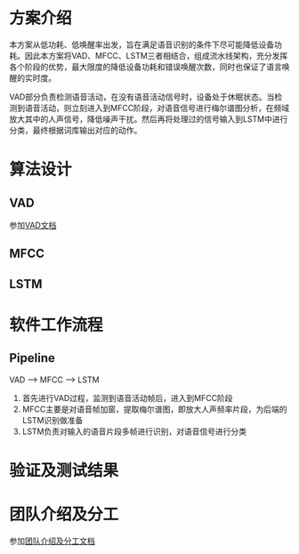 # 方案介绍
本方案从低功耗、低唤醒率出发，旨在满足语音识别的条件下尽可能降低设备功耗。因此本方案将VAD、MFCC、LSTM三者相结合，组成流水线架构，充分发挥各个阶段的优势，最大限度的降低设备功耗和错误唤醒次数，同时也保证了语言唤醒的实时度。

VAD部分负责检测语音活动，在没有语音活动信号时，设备处于休眠状态。当检测到语音活动，则立刻进入到MFCC阶段，对语音信号进行梅尔谱图分析，在频域放大其中的人声信号，降低噪声干扰。然后再将处理过的信号输入到LSTM中进行分类，最终根据词库输出对应的动作。

# 算法设计

## VAD
参加[VAD文档](./vad.md)

## MFCC

## LSTM

# 软件工作流程

## Pipeline

VAD --> MFCC --> LSTM

1. 首先进行VAD过程，监测到语音活动帧后，进入到MFCC阶段
2. MFCC主要是对语音帧加窗，提取梅尔谱图，即放大人声频率片段，为后端的LSTM识别做准备
3. LSTM负责对输入的语音片段多帧进行识别，对语音信号进行分类

# 验证及测试结果

# 团队介绍及分工

参加[团队介绍及分工文档](./teams.md)